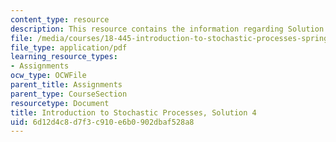 ```yaml
---
content_type: resource
description: This resource contains the information regarding Solution 4.
file: /media/courses/18-445-introduction-to-stochastic-processes-spring-2015/6d12d4c8d7f3c910e6b0902dbaf528a8_MIT18_445S15_homework4_sol.pdf
file_type: application/pdf
learning_resource_types:
- Assignments
ocw_type: OCWFile
parent_title: Assignments
parent_type: CourseSection
resourcetype: Document
title: Introduction to Stochastic Processes, Solution 4
uid: 6d12d4c8-d7f3-c910-e6b0-902dbaf528a8
---
```

